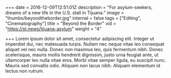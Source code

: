 +++
date = 2016-12-09T12:51:01Z
description = "For asylum-seekers, dreams of a new life in the U.S. stall in Tijuana."
image = "thumbs/beyondtheborder.jpg"
internal = false
tags = ["Editing", "Cinematography"]
title = "Beyond the Border"
vid = "https://st.news/tijuana-asylum"
weight = "4"

+++
Lorem ipsum dolor sit amet, consectetur adipiscing elit. Integer ut imperdiet dui, nec malesuada turpis. Nullam nec neque vitae leo consequat aliquet vel nec nulla. Donec non maximus leo, quis fermentum nibh. Donec scelerisque, mauris mollis hendrerit dignissim, justo urna feugiat ante, ut ullamcorper leo nulla vitae eros. Morbi vitae semper ligula, eu suscipit nunc. Mauris sed convallis odio. Aliquam non lacus nibh. Aliquam elementum id lectus non rutrum.